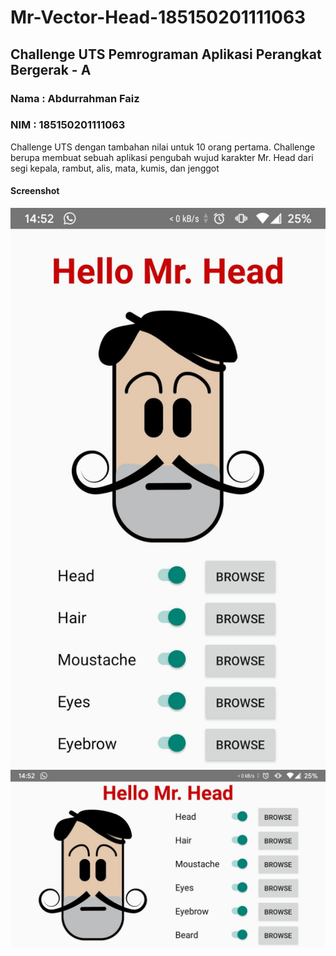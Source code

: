 # Mr-Vector-Head-185150201111063

## Challenge UTS Pemrograman Aplikasi Perangkat Bergerak - A
### Nama  : Abdurrahman Faiz
### NIM   : 185150201111063

Challenge UTS dengan tambahan nilai untuk 10 orang pertama. Challenge berupa membuat sebuah aplikasi pengubah wujud karakter Mr. Head dari segi kepala, rambut, alis, mata, kumis, dan jenggot

#### Screenshot
![Screenshot 1](Screenshot-1.jpeg)
![Screenshot 2](Screenshot-2.jpeg)
